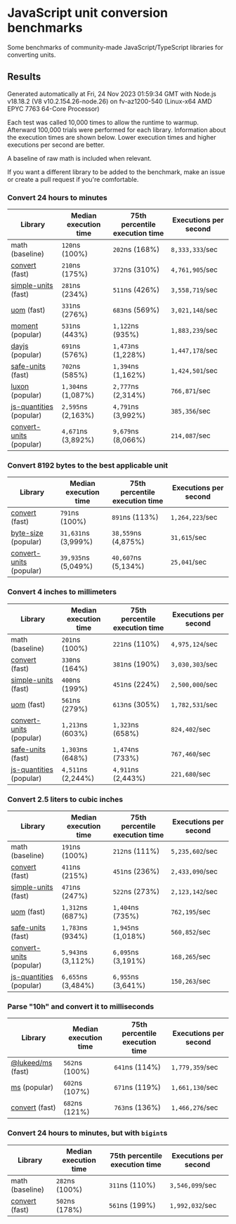# JavaScript unit conversion benchmarks

Some benchmarks of community-made JavaScript/TypeScript libraries for converting units.

## Results

<!-- beginblock(results) -->

Generated automatically at Fri, 24 Nov 2023 01:59:34 GMT with Node.js v18.18.2 (V8 v10.2.154.26-node.26) on fv-az1200-540 (Linux-x64 AMD EPYC 7763 64-Core Processor)

Each test was called 10,000 times to allow the runtime to warmup.
Afterward 100,000 trials were performed for each library.
Information about the execution times are shown below.
Lower execution times and higher executions per second are better.

A baseline of raw math is included when relevant.

If you want a different library to be added to the benchmark, make an issue or create a pull request if you're comfortable.

### Convert 24 hours to minutes

| Library                                                            | Median execution time | 75th percentile execution time | Executions per second |
| ------------------------------------------------------------------ | --------------------- | ------------------------------ | --------------------- |
| math (baseline)                                                    | `120`ns (100%)        | `202`ns (168%)                 | `8,333,333`/sec       |
| [convert](https://npmjs.com/package/convert) (fast)                | `210`ns (175%)        | `372`ns (310%)                 | `4,761,905`/sec       |
| [simple-units](https://npmjs.com/package/simple-units) (fast)      | `281`ns (234%)        | `511`ns (426%)                 | `3,558,719`/sec       |
| [uom](https://npmjs.com/package/uom) (fast)                        | `331`ns (276%)        | `683`ns (569%)                 | `3,021,148`/sec       |
| [moment](https://npmjs.com/package/moment) (popular)               | `531`ns (443%)        | `1,122`ns (935%)               | `1,883,239`/sec       |
| [dayjs](https://npmjs.com/package/dayjs) (popular)                 | `691`ns (576%)        | `1,473`ns (1,228%)             | `1,447,178`/sec       |
| [safe-units](https://npmjs.com/package/safe-units) (fast)          | `702`ns (585%)        | `1,394`ns (1,162%)             | `1,424,501`/sec       |
| [luxon](https://npmjs.com/package/luxon) (popular)                 | `1,304`ns (1,087%)    | `2,777`ns (2,314%)             | `766,871`/sec         |
| [js-quantities](https://npmjs.com/package/js-quantities) (popular) | `2,595`ns (2,163%)    | `4,791`ns (3,992%)             | `385,356`/sec         |
| [convert-units](https://npmjs.com/package/convert-units) (popular) | `4,671`ns (3,892%)    | `9,679`ns (8,066%)             | `214,087`/sec         |

### Convert 8192 bytes to the best applicable unit

| Library                                                            | Median execution time | 75th percentile execution time | Executions per second |
| ------------------------------------------------------------------ | --------------------- | ------------------------------ | --------------------- |
| [convert](https://npmjs.com/package/convert) (fast)                | `791`ns (100%)        | `891`ns (113%)                 | `1,264,223`/sec       |
| [byte-size](https://npmjs.com/package/byte-size) (popular)         | `31,631`ns (3,999%)   | `38,559`ns (4,875%)            | `31,615`/sec          |
| [convert-units](https://npmjs.com/package/convert-units) (popular) | `39,935`ns (5,049%)   | `40,607`ns (5,134%)            | `25,041`/sec          |

### Convert 4 inches to millimeters

| Library                                                            | Median execution time | 75th percentile execution time | Executions per second |
| ------------------------------------------------------------------ | --------------------- | ------------------------------ | --------------------- |
| math (baseline)                                                    | `201`ns (100%)        | `221`ns (110%)                 | `4,975,124`/sec       |
| [convert](https://npmjs.com/package/convert) (fast)                | `330`ns (164%)        | `381`ns (190%)                 | `3,030,303`/sec       |
| [simple-units](https://npmjs.com/package/simple-units) (fast)      | `400`ns (199%)        | `451`ns (224%)                 | `2,500,000`/sec       |
| [uom](https://npmjs.com/package/uom) (fast)                        | `561`ns (279%)        | `613`ns (305%)                 | `1,782,531`/sec       |
| [convert-units](https://npmjs.com/package/convert-units) (popular) | `1,213`ns (603%)      | `1,323`ns (658%)               | `824,402`/sec         |
| [safe-units](https://npmjs.com/package/safe-units) (fast)          | `1,303`ns (648%)      | `1,474`ns (733%)               | `767,460`/sec         |
| [js-quantities](https://npmjs.com/package/js-quantities) (popular) | `4,511`ns (2,244%)    | `4,911`ns (2,443%)             | `221,680`/sec         |

### Convert 2.5 liters to cubic inches

| Library                                                            | Median execution time | 75th percentile execution time | Executions per second |
| ------------------------------------------------------------------ | --------------------- | ------------------------------ | --------------------- |
| math (baseline)                                                    | `191`ns (100%)        | `212`ns (111%)                 | `5,235,602`/sec       |
| [convert](https://npmjs.com/package/convert) (fast)                | `411`ns (215%)        | `451`ns (236%)                 | `2,433,090`/sec       |
| [simple-units](https://npmjs.com/package/simple-units) (fast)      | `471`ns (247%)        | `522`ns (273%)                 | `2,123,142`/sec       |
| [uom](https://npmjs.com/package/uom) (fast)                        | `1,312`ns (687%)      | `1,404`ns (735%)               | `762,195`/sec         |
| [safe-units](https://npmjs.com/package/safe-units) (fast)          | `1,783`ns (934%)      | `1,945`ns (1,018%)             | `560,852`/sec         |
| [convert-units](https://npmjs.com/package/convert-units) (popular) | `5,943`ns (3,112%)    | `6,095`ns (3,191%)             | `168,265`/sec         |
| [js-quantities](https://npmjs.com/package/js-quantities) (popular) | `6,655`ns (3,484%)    | `6,955`ns (3,641%)             | `150,263`/sec         |

### Parse "10h" and convert it to milliseconds

| Library                                                   | Median execution time | 75th percentile execution time | Executions per second |
| --------------------------------------------------------- | --------------------- | ------------------------------ | --------------------- |
| [@lukeed/ms](https://npmjs.com/package/@lukeed/ms) (fast) | `562`ns (100%)        | `641`ns (114%)                 | `1,779,359`/sec       |
| [ms](https://npmjs.com/package/ms) (popular)              | `602`ns (107%)        | `671`ns (119%)                 | `1,661,130`/sec       |
| [convert](https://npmjs.com/package/convert) (fast)       | `682`ns (121%)        | `763`ns (136%)                 | `1,466,276`/sec       |

### Convert 24 hours to minutes, but with `bigint`s

| Library                                             | Median execution time | 75th percentile execution time | Executions per second |
| --------------------------------------------------- | --------------------- | ------------------------------ | --------------------- |
| math (baseline)                                     | `282`ns (100%)        | `311`ns (110%)                 | `3,546,099`/sec       |
| [convert](https://npmjs.com/package/convert) (fast) | `502`ns (178%)        | `561`ns (199%)                 | `1,992,032`/sec       |

<!-- endblock(results) -->

